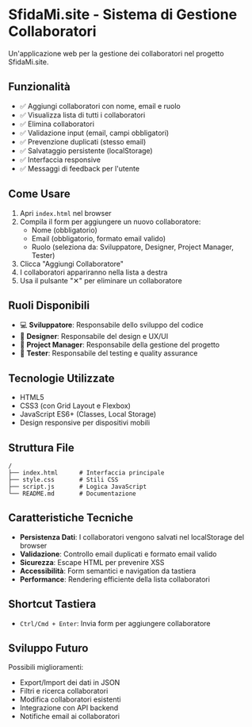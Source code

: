 # SfidaMi.site - Sistema di Gestione Collaboratori

Un'applicazione web per la gestione dei collaboratori nel progetto SfidaMi.site.

## Funzionalità

- ✅ Aggiungi collaboratori con nome, email e ruolo
- ✅ Visualizza lista di tutti i collaboratori
- ✅ Elimina collaboratori
- ✅ Validazione input (email, campi obbligatori)
- ✅ Prevenzione duplicati (stesso email)
- ✅ Salvataggio persistente (localStorage)
- ✅ Interfaccia responsive
- ✅ Messaggi di feedback per l'utente

## Come Usare

1. Apri `index.html` nel browser
2. Compila il form per aggiungere un nuovo collaboratore:
   - Nome (obbligatorio)
   - Email (obbligatorio, formato email valido)
   - Ruolo (seleziona da: Sviluppatore, Designer, Project Manager, Tester)
3. Clicca "Aggiungi Collaboratore"
4. I collaboratori appariranno nella lista a destra
5. Usa il pulsante "✕" per eliminare un collaboratore

## Ruoli Disponibili

- 💻 **Sviluppatore**: Responsabile dello sviluppo del codice
- 🎨 **Designer**: Responsabile del design e UX/UI
- 👔 **Project Manager**: Responsabile della gestione del progetto
- 🧪 **Tester**: Responsabile del testing e quality assurance

## Tecnologie Utilizzate

- HTML5
- CSS3 (con Grid Layout e Flexbox)
- JavaScript ES6+ (Classes, Local Storage)
- Design responsive per dispositivi mobili

## Struttura File

```
/
├── index.html      # Interfaccia principale
├── style.css       # Stili CSS
├── script.js       # Logica JavaScript
└── README.md       # Documentazione
```

## Caratteristiche Tecniche

- **Persistenza Dati**: I collaboratori vengono salvati nel localStorage del browser
- **Validazione**: Controllo email duplicati e formato email valido
- **Sicurezza**: Escape HTML per prevenire XSS
- **Accessibilità**: Form semantici e navigation da tastiera
- **Performance**: Rendering efficiente della lista collaboratori

## Shortcut Tastiera

- `Ctrl/Cmd + Enter`: Invia form per aggiungere collaboratore

## Sviluppo Futuro

Possibili miglioramenti:
- Export/Import dei dati in JSON
- Filtri e ricerca collaboratori
- Modifica collaboratori esistenti
- Integrazione con API backend
- Notifiche email ai collaboratori